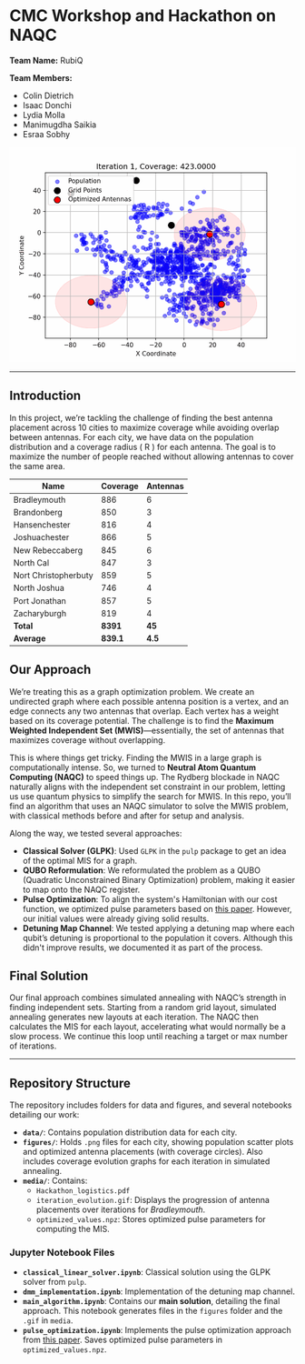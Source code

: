 # CMC Workshop and Hackathon on NAQC
**Team Name:** RubiQ

**Team Members:**
- Colin Dietrich
- Isaac Donchi
- Lydia Molla
- Manimugdha Saikia
- Esraa Sobhy

![Iteration Evolution](media/iteration_evolution.gif)

---

## Introduction

In this project, we’re tackling the challenge of finding the best antenna placement across 10 cities to maximize coverage while avoiding overlap between antennas. For each city, we have data on the population distribution and a coverage radius \( R \) for each antenna. The goal is to maximize the number of people reached without allowing antennas to cover the same area.

| Name                | Coverage | Antennas |
|---------------------|----------|----------|
| Bradleymouth        | 886      | 6        |
| Brandonberg         | 850      | 3        |
| Hansenchester       | 816      | 4        |
| Joshuachester       | 866      | 5        |
| New Rebeccaberg     | 845      | 6        |
| North Cal           | 847      | 3        |
| Nort Christopherbuty| 859      | 5        |
| North Joshua        | 746      | 4        |
| Port Jonathan       | 857      | 5        |
| Zacharyburgh        | 819      | 4        |
| **Total**           | **8391** | **45**   |
| **Average**         | **839.1**| **4.5**  |

## Our Approach

We’re treating this as a graph optimization problem. We create an undirected graph where each possible antenna position is a vertex, and an edge connects any two antennas that overlap. Each vertex has a weight based on its coverage potential. The challenge is to find the **Maximum Weighted Independent Set (MWIS)**—essentially, the set of antennas that maximizes coverage without overlapping.

This is where things get tricky. Finding the MWIS in a large graph is computationally intense. So, we turned to **Neutral Atom Quantum Computing (NAQC)** to speed things up. The Rydberg blockade in NAQC naturally aligns with the independent set constraint in our problem, letting us use quantum physics to simplify the search for MWIS. In this repo, you’ll find an algorithm that uses an NAQC simulator to solve the MWIS problem, with classical methods before and after for setup and analysis.

Along the way, we tested several approaches:

- **Classical Solver (GLPK)**: Used `GLPK` in the `pulp` package to get an idea of the optimal MIS for a graph.
- **QUBO Reformulation**: We reformulated the problem as a QUBO (Quadratic Unconstrained Binary Optimization) problem, making it easier to map onto the NAQC register.
- **Pulse Optimization**: To align the system's Hamiltonian with our cost function, we optimized pulse parameters based on [this paper](https://arxiv.org/abs/2202.09372). However, our initial values were already giving solid results.
- **Detuning Map Channel**: We tested applying a detuning map where each qubit’s detuning is proportional to the population it covers. Although this didn't improve results, we documented it as part of the process.

## Final Solution

Our final approach combines simulated annealing with NAQC’s strength in finding independent sets. Starting from a random grid layout, simulated annealing generates new layouts at each iteration. The NAQC then calculates the MIS for each layout, accelerating what would normally be a slow process. We continue this loop until reaching a target or max number of iterations.

---

## Repository Structure

The repository includes folders for data and figures, and several notebooks detailing our work:

- **`data/`**: Contains population distribution data for each city.
- **`figures/`**: Holds `.png` files for each city, showing population scatter plots and optimized antenna placements (with coverage circles). Also includes coverage evolution graphs for each iteration in simulated annealing.
- **`media/`**: Contains:
    - `Hackathon_logistics.pdf`
    - `iteration_evolution.gif`: Displays the progression of antenna placements over iterations for *Bradleymouth*.
    - `optimized_values.npz`: Stores optimized pulse parameters for computing the MIS.

### Jupyter Notebook Files

- **`classical_linear_solver.ipynb`**: Classical solution using the GLPK solver from `pulp`.
- **`dmm_implementation.ipynb`**: Implementation of the detuning map channel.
- **`main_algorithm.ipynb`**: Contains our **main solution**, detailing the final approach. This notebook generates files in the `figures` folder and the `.gif` in `media`.
- **`pulse_optimization.ipynb`**: Implements the pulse optimization approach from [this paper](https://arxiv.org/abs/2202.09372). Saves optimized pulse parameters in `optimized_values.npz`.
